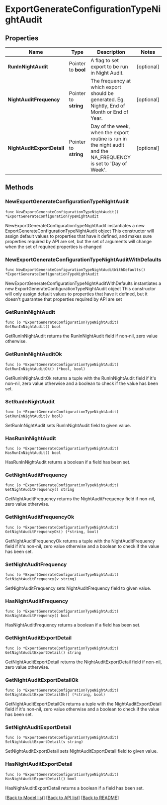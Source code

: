 # ExportGenerateConfigurationTypeNightAudit

## Properties

Name | Type | Description | Notes
------------ | ------------- | ------------- | -------------
**RunInNightAudit** | Pointer to **bool** | A flag to set export to be run in Night Audit. | [optional] 
**NightAuditFrequency** | Pointer to **string** | The frequency at which export should be generated. Eg. Nightly, End of Month or End of Year. | [optional] 
**NightAuditExportDetail** | Pointer to **string** | Day of the week, when the export routine is run in the night audit and the NA_FREQUENCY is set to &#39;Day of Week&#39;. | [optional] 

## Methods

### NewExportGenerateConfigurationTypeNightAudit

`func NewExportGenerateConfigurationTypeNightAudit() *ExportGenerateConfigurationTypeNightAudit`

NewExportGenerateConfigurationTypeNightAudit instantiates a new ExportGenerateConfigurationTypeNightAudit object
This constructor will assign default values to properties that have it defined,
and makes sure properties required by API are set, but the set of arguments
will change when the set of required properties is changed

### NewExportGenerateConfigurationTypeNightAuditWithDefaults

`func NewExportGenerateConfigurationTypeNightAuditWithDefaults() *ExportGenerateConfigurationTypeNightAudit`

NewExportGenerateConfigurationTypeNightAuditWithDefaults instantiates a new ExportGenerateConfigurationTypeNightAudit object
This constructor will only assign default values to properties that have it defined,
but it doesn't guarantee that properties required by API are set

### GetRunInNightAudit

`func (o *ExportGenerateConfigurationTypeNightAudit) GetRunInNightAudit() bool`

GetRunInNightAudit returns the RunInNightAudit field if non-nil, zero value otherwise.

### GetRunInNightAuditOk

`func (o *ExportGenerateConfigurationTypeNightAudit) GetRunInNightAuditOk() (*bool, bool)`

GetRunInNightAuditOk returns a tuple with the RunInNightAudit field if it's non-nil, zero value otherwise
and a boolean to check if the value has been set.

### SetRunInNightAudit

`func (o *ExportGenerateConfigurationTypeNightAudit) SetRunInNightAudit(v bool)`

SetRunInNightAudit sets RunInNightAudit field to given value.

### HasRunInNightAudit

`func (o *ExportGenerateConfigurationTypeNightAudit) HasRunInNightAudit() bool`

HasRunInNightAudit returns a boolean if a field has been set.

### GetNightAuditFrequency

`func (o *ExportGenerateConfigurationTypeNightAudit) GetNightAuditFrequency() string`

GetNightAuditFrequency returns the NightAuditFrequency field if non-nil, zero value otherwise.

### GetNightAuditFrequencyOk

`func (o *ExportGenerateConfigurationTypeNightAudit) GetNightAuditFrequencyOk() (*string, bool)`

GetNightAuditFrequencyOk returns a tuple with the NightAuditFrequency field if it's non-nil, zero value otherwise
and a boolean to check if the value has been set.

### SetNightAuditFrequency

`func (o *ExportGenerateConfigurationTypeNightAudit) SetNightAuditFrequency(v string)`

SetNightAuditFrequency sets NightAuditFrequency field to given value.

### HasNightAuditFrequency

`func (o *ExportGenerateConfigurationTypeNightAudit) HasNightAuditFrequency() bool`

HasNightAuditFrequency returns a boolean if a field has been set.

### GetNightAuditExportDetail

`func (o *ExportGenerateConfigurationTypeNightAudit) GetNightAuditExportDetail() string`

GetNightAuditExportDetail returns the NightAuditExportDetail field if non-nil, zero value otherwise.

### GetNightAuditExportDetailOk

`func (o *ExportGenerateConfigurationTypeNightAudit) GetNightAuditExportDetailOk() (*string, bool)`

GetNightAuditExportDetailOk returns a tuple with the NightAuditExportDetail field if it's non-nil, zero value otherwise
and a boolean to check if the value has been set.

### SetNightAuditExportDetail

`func (o *ExportGenerateConfigurationTypeNightAudit) SetNightAuditExportDetail(v string)`

SetNightAuditExportDetail sets NightAuditExportDetail field to given value.

### HasNightAuditExportDetail

`func (o *ExportGenerateConfigurationTypeNightAudit) HasNightAuditExportDetail() bool`

HasNightAuditExportDetail returns a boolean if a field has been set.


[[Back to Model list]](../README.md#documentation-for-models) [[Back to API list]](../README.md#documentation-for-api-endpoints) [[Back to README]](../README.md)



